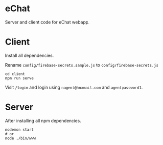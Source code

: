 # eChat

Server and client code for eChat webapp.

# Client

Install all dependencies.

Rename `config/firebase-secrets.sample.js` to `config/firebase-secrets.js`

```
cd client
npm run serve
```

Visit `/login` and login using `nagent@hnxmail.com` and `agentpassword1`.

# Server

After installing all npm dependencies.

```
nodemon start
# or
node ./bin/www
```
